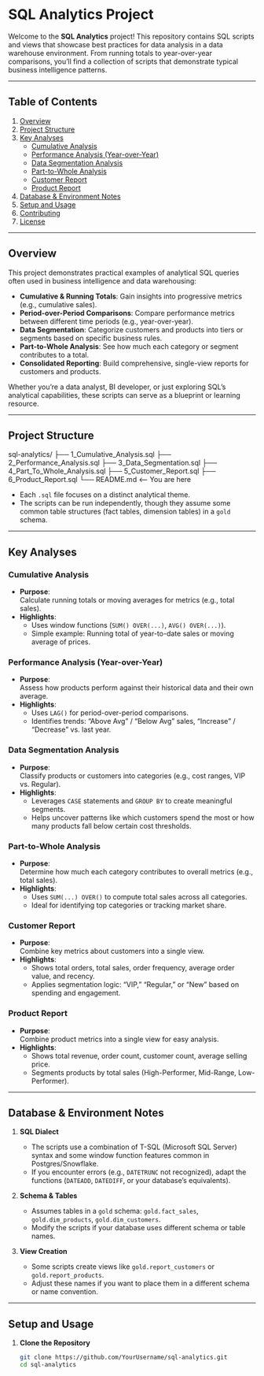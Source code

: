 # SQL Analytics Project

Welcome to the **SQL Analytics** project! This repository contains SQL scripts and views that showcase best practices for data analysis in a data warehouse environment. From running totals to year-over-year comparisons, you’ll find a collection of scripts that demonstrate typical business intelligence patterns.

---

## Table of Contents

1. [Overview](#overview)  
2. [Project Structure](#project-structure)  
3. [Key Analyses](#key-analyses)  
   - [Cumulative Analysis](#cumulative-analysis)  
   - [Performance Analysis (Year-over-Year)](#performance-analysis-year-over-year)  
   - [Data Segmentation Analysis](#data-segmentation-analysis)  
   - [Part-to-Whole Analysis](#part-to-whole-analysis)  
   - [Customer Report](#customer-report)  
   - [Product Report](#product-report)  
4. [Database & Environment Notes](#database--environment-notes)  
5. [Setup and Usage](#setup-and-usage)  
6. [Contributing](#contributing)  
7. [License](#license)

---

## Overview

This project demonstrates practical examples of analytical SQL queries often used in business intelligence and data warehousing:

- **Cumulative & Running Totals**: Gain insights into progressive metrics (e.g., cumulative sales).  
- **Period-over-Period Comparisons**: Compare performance metrics between different time periods (e.g., year-over-year).  
- **Data Segmentation**: Categorize customers and products into tiers or segments based on specific business rules.  
- **Part-to-Whole Analysis**: See how much each category or segment contributes to a total.  
- **Consolidated Reporting**: Build comprehensive, single-view reports for customers and products.

Whether you’re a data analyst, BI developer, or just exploring SQL’s analytical capabilities, these scripts can serve as a blueprint or learning resource.

---

## Project Structure
sql-analytics/ ├── 1_Cumulative_Analysis.sql ├── 2_Performance_Analysis.sql ├── 3_Data_Segmentation.sql ├── 4_Part_To_Whole_Analysis.sql ├── 5_Customer_Report.sql ├── 6_Product_Report.sql └── README.md <-- You are here
- Each `.sql` file focuses on a distinct analytical theme.  
- The scripts can be run independently, though they assume some common table structures (fact tables, dimension tables) in a `gold` schema.

---

## Key Analyses

### Cumulative Analysis
- **Purpose**:  
  Calculate running totals or moving averages for metrics (e.g., total sales).  
- **Highlights**:  
  - Uses window functions (`SUM() OVER(...)`, `AVG() OVER(...)`).  
  - Simple example: Running total of year-to-date sales or moving average of prices.

### Performance Analysis (Year-over-Year)
- **Purpose**:  
  Assess how products perform against their historical data and their own average.  
- **Highlights**:  
  - Uses `LAG()` for period-over-period comparisons.  
  - Identifies trends: “Above Avg” / “Below Avg” sales, “Increase” / “Decrease” vs. last year.

### Data Segmentation Analysis
- **Purpose**:  
  Classify products or customers into categories (e.g., cost ranges, VIP vs. Regular).  
- **Highlights**:  
  - Leverages `CASE` statements and `GROUP BY` to create meaningful segments.  
  - Helps uncover patterns like which customers spend the most or how many products fall below certain cost thresholds.

### Part-to-Whole Analysis
- **Purpose**:  
  Determine how much each category contributes to overall metrics (e.g., total sales).  
- **Highlights**:  
  - Uses `SUM(...) OVER()` to compute total sales across all categories.  
  - Ideal for identifying top categories or tracking market share.

### Customer Report
- **Purpose**:  
  Combine key metrics about customers into a single view.  
- **Highlights**:  
  - Shows total orders, total sales, order frequency, average order value, and recency.  
  - Applies segmentation logic: “VIP,” “Regular,” or “New” based on spending and engagement.

### Product Report
- **Purpose**:  
  Combine product metrics into a single view for easy analysis.  
- **Highlights**:  
  - Shows total revenue, order count, customer count, average selling price.  
  - Segments products by total sales (High-Performer, Mid-Range, Low-Performer).

---

## Database & Environment Notes

1. **SQL Dialect**  
   - The scripts use a combination of T-SQL (Microsoft SQL Server) syntax and some window function features common in Postgres/Snowflake.  
   - If you encounter errors (e.g., `DATETRUNC` not recognized), adapt the functions (`DATEADD`, `DATEDIFF`, or your database’s equivalents).

2. **Schema & Tables**  
   - Assumes tables in a `gold` schema: `gold.fact_sales`, `gold.dim_products`, `gold.dim_customers`.  
   - Modify the scripts if your database uses different schema or table names.

3. **View Creation**  
   - Some scripts create views like `gold.report_customers` or `gold.report_products`.  
   - Adjust these names if you want to place them in a different schema or name convention.

---

## Setup and Usage

1. **Clone the Repository**  
   ```bash
   git clone https://github.com/YourUsername/sql-analytics.git
   cd sql-analytics

